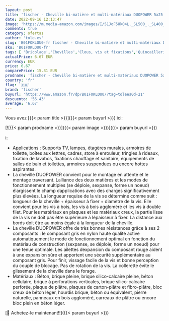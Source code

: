 ```yaml
---
layout: post
title: 'fischer - Cheville bi-matière et multi-matériaux DUOPOWER 5x25 avec vis / Boîte de 50'
date: 2022-09-16 12:13:47
image: 'https://m.media-amazon.com/images/I/51JoF5Uk04L._SL500_._SL400_.jpg'
comments: true
category: ofertas
author: 'tole.es'
slug: 'B01FOKLOU0-fr fischer - Cheville bi-matière et multi-matériaux DUOPOWER...'
sku: 'B01FOKLOU0-fr'
tags: [ 'Bricolage','Chevilles','Clous, vis et fixations','Quincaillerie','fischer','🇫🇷', ]
actualPrice: 6.67 EUR
currency: EUR
price: 6.67
comparePrice: 15.31 EUR
prodname: 'fischer - Cheville bi-matière et multi-matériaux DUOPOWER 5x25 avec vis / Boîte de 50'
country: 'fr'
flag: '🇫🇷'
brand: 'fischer'
buyurl: 'https://www.amazon.fr/dp/B01FOKLOU0/?tag=tolees0d-21'
descuento: '56.43'
average: '6.67'
---
```


Vous avez [{{< param title >}}]({{< param buyurl >}}) ici:

[![{{< param prodname >}}]({{< param image >}})]({{< param buyurl >}})

ℹ️:

- Applications : Supports TV, lampes, étagères murales, armoires de toilette, boîtes aux lettres, cadres, store à enrouleur, tringles à rideaux, fixation de lavabos, fixations chauffage et sanitaire, équipements de salles de bain et toilettes, armoires suspendues ou encore hottes aspirantes.
- La cheville DUOPOWER convient pour le montage en attente et le montage traversant. Lalliance des deux matières et les modes de fonctionnement multiples (se déploie, sexpanse, forme un noeud) élargissent le champ dapplications avec des charges significativement plus élevées. La longueur requise de la vis se détermine comme suit : longueur de la cheville + épaisseur à fixer + diamètre de la vis. Elle convient pour les vis à bois, les vis à bois aggloméré et les vis à double filet. Pour les matériaux en plaques et les matériaux creux, la partie lisse de la vis ne doit pas être supérieure à lépaisseur à fixer. La distance aux bords doit être au moins égale à la longueur de la cheville.
- La cheville DUOPOWER offre de très bonnes résistances grâce à ses 2 composants : le composant gris en nylon haute qualité active automatiquement le mode de fonctionnement optimal en fonction du matériau de construction (sexpanse, se déploie, forme un noeud) pour une tenue optimale. Les ailettes dexpansion du composant rouge aident à une expansion sûre et apportent une sécurité supplémentaire au composant gris. Pour finir, vissage facile de la vis et bonne perception du couple de blocage. Pas de rotation de la vis. La collerette évite le glissement de la cheville dans le forage.
- Matériaux : Béton, brique pleine, brique silico-calcaire pleine, béton cellulaire, brique à perforations verticales, brique silico-calcaire perforée, plaque de plâtre, plaques de carton-plâtre et fibro-plâtre, bloc creux de béton léger, hourdis brique, béton ou équivalent, pierre naturelle, panneaux en bois aggloméré, carreaux de plâtre ou encore bloc plein en béton léger.

[🛒 Achetez-le maintenant!!]({{< param buyurl >}})
